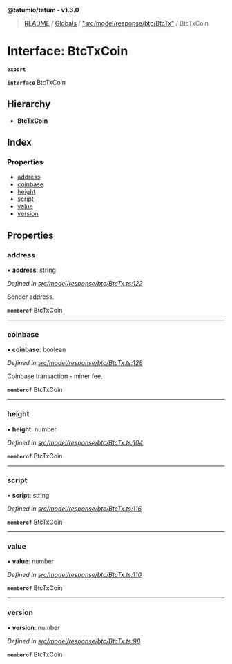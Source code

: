 **@tatumio/tatum - v1.3.0**

> [README](../README.md) / [Globals](../globals.md) / ["src/model/response/btc/BtcTx"](../modules/_src_model_response_btc_btctx_.md) / BtcTxCoin

# Interface: BtcTxCoin

**`export`** 

**`interface`** BtcTxCoin

## Hierarchy

* **BtcTxCoin**

## Index

### Properties

* [address](_src_model_response_btc_btctx_.btctxcoin.md#address)
* [coinbase](_src_model_response_btc_btctx_.btctxcoin.md#coinbase)
* [height](_src_model_response_btc_btctx_.btctxcoin.md#height)
* [script](_src_model_response_btc_btctx_.btctxcoin.md#script)
* [value](_src_model_response_btc_btctx_.btctxcoin.md#value)
* [version](_src_model_response_btc_btctx_.btctxcoin.md#version)

## Properties

### address

•  **address**: string

*Defined in [src/model/response/btc/BtcTx.ts:122](https://github.com/tatumio/tatum-js/blob/31bb1b4/src/model/response/btc/BtcTx.ts#L122)*

Sender address.

**`memberof`** BtcTxCoin

___

### coinbase

•  **coinbase**: boolean

*Defined in [src/model/response/btc/BtcTx.ts:128](https://github.com/tatumio/tatum-js/blob/31bb1b4/src/model/response/btc/BtcTx.ts#L128)*

Coinbase transaction - miner fee.

**`memberof`** BtcTxCoin

___

### height

•  **height**: number

*Defined in [src/model/response/btc/BtcTx.ts:104](https://github.com/tatumio/tatum-js/blob/31bb1b4/src/model/response/btc/BtcTx.ts#L104)*

**`memberof`** BtcTxCoin

___

### script

•  **script**: string

*Defined in [src/model/response/btc/BtcTx.ts:116](https://github.com/tatumio/tatum-js/blob/31bb1b4/src/model/response/btc/BtcTx.ts#L116)*

**`memberof`** BtcTxCoin

___

### value

•  **value**: number

*Defined in [src/model/response/btc/BtcTx.ts:110](https://github.com/tatumio/tatum-js/blob/31bb1b4/src/model/response/btc/BtcTx.ts#L110)*

**`memberof`** BtcTxCoin

___

### version

•  **version**: number

*Defined in [src/model/response/btc/BtcTx.ts:98](https://github.com/tatumio/tatum-js/blob/31bb1b4/src/model/response/btc/BtcTx.ts#L98)*

**`memberof`** BtcTxCoin
